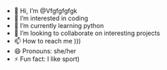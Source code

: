 - 👋 Hi, I’m @Vfgfgfgfgk
- 👀 I’m interested in coding
- 🌱 I’m currently learning python
- 💞️ I’m looking to collaborate on interesting projects
- 📫 How to reach me )))
- 😄 Pronouns: she/her
- ⚡ Fun fact: I like sport)

<!---
Vfgfgfgfgk/Vfgfgfgfgk is a ✨ special ✨ repository because its `README.md` (this file) appears on your GitHub profile.
You can click the Preview link to take a look at your changes.
--->
